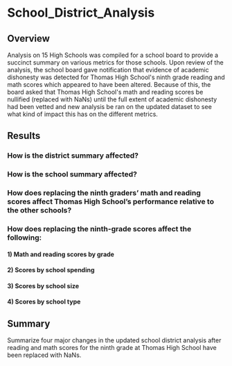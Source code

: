 # School_District_Analysis

## Overview
Analysis on 15 High Schools was compiled for a school board to provide a succinct summary on various metrics for those schools. Upon review of the analysis, the school board gave notification that evidence of academic dishonesty was detected for Thomas High School's ninth grade reading and math scores which appeared to have been altered. Because of this, the board asked that Thomas High School's math and reading scores be nullified (replaced with NaNs) until the full extent of academic dishonesty had been vetted and new analysis be ran on the updated dataset to see what kind of impact this has on the different metrics.

## Results
### How is the district summary affected?

### How is the school summary affected?

### How does replacing the ninth graders’ math and reading scores affect Thomas High School’s performance relative to the other schools?

### How does replacing the ninth-grade scores affect the following:
   #### 1) Math and reading scores by grade
   
   #### 2) Scores by school spending
   
   #### 3) Scores by school size
   
   #### 4) Scores by school type

## Summary
Summarize four major changes in the updated school district analysis after reading and math scores for the ninth grade at Thomas High School have been replaced with NaNs.
